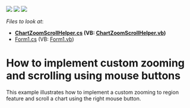 <!-- default badges list -->
![](https://img.shields.io/endpoint?url=https://codecentral.devexpress.com/api/v1/VersionRange/128574906/16.2.6%2B)
[![](https://img.shields.io/badge/Open_in_DevExpress_Support_Center-FF7200?style=flat-square&logo=DevExpress&logoColor=white)](https://supportcenter.devexpress.com/ticket/details/T513553)
[![](https://img.shields.io/badge/📖_How_to_use_DevExpress_Examples-e9f6fc?style=flat-square)](https://docs.devexpress.com/GeneralInformation/403183)
<!-- default badges end -->
<!-- default file list -->
*Files to look at*:

* **[ChartZoomScrollHelper.cs](./CS/NewProject/ChartZoomScrollHelper.cs) (VB: [ChartZoomScrollHelper.vb](./VB/NewProject/ChartZoomScrollHelper.vb))**
* [Form1.cs](./CS/NewProject/Form1.cs) (VB: [Form1.vb](./VB/NewProject/Form1.vb))
<!-- default file list end -->
# How to implement custom zooming and scrolling using mouse buttons


This example illustrates how to implement a custom zooming to region feature and scroll a chart using the right mouse button.

<br/>


